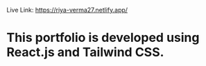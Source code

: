 Live Link: https://riya-verma27.netlify.app/
# This portfolio is developed using React.js and Tailwind CSS.

